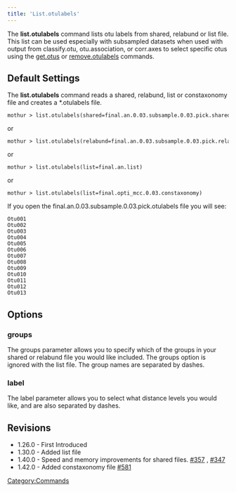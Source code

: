 ```yaml
---
title: 'List.otulabels'
---
```

The **list.otulabels** command lists otu labels
from shared, relabund or list file. This list can be used especially
with subsampled datasets when used with output from classify.otu,
otu.association, or corr.axes to select specific otus using the
[get.otus](get.otus) or
[remove.otulabels](remove.otulabels) commands.

## Default Settings

The **list.otulabels** command reads a shared, relabund, list or
constaxonomy file and creates a \*.otulabels file.

    mothur > list.otulabels(shared=final.an.0.03.subsample.0.03.pick.shared)

or

    mothur > list.otulabels(relabund=final.an.0.03.subsample.0.03.pick.relabund)

or

    mothur > list.otulabels(list=final.an.list)

or

    mothur > list.otulabels(list=final.opti_mcc.0.03.constaxonomy)

If you open the final.an.0.03.subsample.0.03.pick.otulabels file you
will see:

    Otu001
    Otu002
    Otu003
    Otu004
    Otu005
    Otu006
    Otu007
    Otu008
    Otu009
    Otu010
    Otu011
    Otu012
    Otu013

## Options

### groups

The groups parameter allows you to specify which of the groups in your
shared or relabund file you would like included. The groups option is
ignored with the list file. The group names are separated by dashes.

### label

The label parameter allows you to select what distance levels you would
like, and are also separated by dashes.

## Revisions

-   1.26.0 - First Introduced
-   1.30.0 - Added list file
-   1.40.0 - Speed and memory improvements for shared files.
    [\#357](https://github.com/mothur/mothur/issues/357) ,
    [\#347](https://github.com/mothur/mothur/issues/347)
-   1.42.0 - Added constaxonomy file
    [\#581](https://github.com/mothur/mothur/issues/581)

[Category:Commands](Category:Commands)
